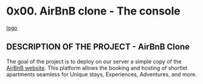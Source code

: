 # 0x00. AirBnB clone - The console
[logo](https://s3.amazonaws.com/alx-intranet.hbtn.io/uploads/medias/2018/6/65f4a1dd9c51265f49d0.png?X-Amz-Algorithm=AWS4-HMAC-SHA256&X-Amz-Credential=AKIARDDGGGOUSBVO6H7D%2F20230209%2Fus-east-1%2Fs3%2Faws4_request&X-Amz-Date=20230209T203342Z&X-Amz-Expires=86400&X-Amz-SignedHeaders=host&X-Amz-Signature=03d1d5c220a05d2ff1111ed24843235334693a6805dab6d96b2d494b8ed7d81e)

## DESCRIPTION OF THE PROJECT - AirBnB Clone
The goal of the project is to deploy on our server a simple copy of the [AirBnB website](https://www.airbnb.com/). This platform allows the booking and hosting of shortlet apartments seamless for Unique stays, Experiences, Adventures, and more. 
